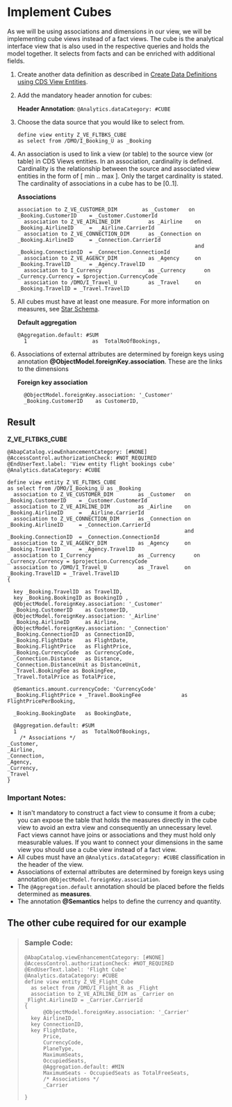 <!-- loio4e4b646c8eba466a8238007869a7ae41 -->

# Implement Cubes

As we will be using associations and dimensions in our view, we will be implementing cube views instead of a fact views. The cube is the analytical interface view that is also used in the respective queries and holds the model together. It selects from facts and can be enriched with additional fields.

1.  Create another data definition as described in [Create Data Definitions using CDS View Entities](create-data-definitions-using-cds-view-entities-c5f4dc1.md).
2.  Add the mandatory header annotion for cubes:

    **Header Annotation**: `@Analytics.dataCategory: #CUBE`

3.  Choose the data source that you would like to select from.

    ```abap
    define view entity Z_VE_FLTBKS_CUBE
    as select from /DMO/I_Booking_U as _Booking
    ```

4.  An association is used to link a view \(or table\) to the source view \(or table\) in CDS Views entities. In an association, cardinality is defined. Cardinality is the relationship between the source and associated view entities in the form of \[ min .. max \]. Only the target cardinality is stated. The cardinality of associations in a cube has to be \[0..1\].

    **Associations**

    ```abap
    association to Z_VE_CUSTOMER_DIM        as _Customer   on  _Booking.CustomerID    = _Customer.CustomerId
      association to Z_VE_AIRLINE_DIM         as _Airline    on  _Booking.AirlineID     =  _Airline.CarrierId
      association to Z_VE_CONNECTION_DIM      as _Connection on  _Booking.AirlineID     = _Connection.CarrierId
                                                             and _Booking.ConnectionID  = _Connection.ConnectionId
      association to Z_VE_AGENCY_DIM          as _Agency     on  _Booking.TravelID      = _Agency.TravelID
      association to I_Currency               as _Currency      on _Currency.Currency = $projection.CurrencyCode
      association to /DMO/I_Travel_U          as _Travel     on _Booking.TravelID = _Travel.TravelID    
    ```

5.  All cubes must have at least one measure. For more information on measures, see [Star Schema](star-schema-483cc06.md).

    **Default aggregation**

    ```abap
    @Aggregation.default: #SUM
      1                     as  TotalNoOfBookings,
    ```

6.  Associations of external attributes are determined by foreign keys using annotation **@ObjectModel.foreignKey.association**. These are the links to the dimensions

    **Foreign key association**

    ```abap
      @ObjectModel.foreignKey.association: '_Customer'
      _Booking.CustomerID    as CustomerID,
    ```




<a name="loio4e4b646c8eba466a8238007869a7ae41__section_npv_lbc_q4b"/>

## Result

**Z\_VE\_FLTBKS\_CUBE**

```abap
@AbapCatalog.viewEnhancementCategory: [#NONE]
@AccessControl.authorizationCheck: #NOT_REQUIRED
@EndUserText.label: 'View entity flight bookings cube'
@Analytics.dataCategory: #CUBE
 
define view entity Z_VE_FLTBKS_CUBE
as select from /DMO/I_Booking_U as _Booking
  association to Z_VE_CUSTOMER_DIM        as _Customer   on  _Booking.CustomerID    = _Customer.CustomerId
  association to Z_VE_AIRLINE_DIM         as _Airline    on  _Booking.AirlineID     =  _Airline.CarrierId
  association to Z_VE_CONNECTION_DIM      as _Connection on  _Booking.AirlineID     = _Connection.CarrierId
                                                         and _Booking.ConnectionID  = _Connection.ConnectionId
  association to Z_VE_AGENCY_DIM          as _Agency     on  _Booking.TravelID      = _Agency.TravelID
  association to I_Currency               as _Currency      on _Currency.Currency = $projection.CurrencyCode
  association to /DMO/I_Travel_U          as _Travel     on _Booking.TravelID = _Travel.TravelID    
{
 
  key _Booking.TravelID  as TravelID,
  key _Booking.BookingID as BookingID ,
  @ObjectModel.foreignKey.association: '_Customer'
  _Booking.CustomerID    as CustomerID,
  @ObjectModel.foreignKey.association: '_Airline'
  _Booking.AirlineID     as Airline,
  @ObjectModel.foreignKey.association: '_Connection'
  _Booking.ConnectionID  as ConnectionID,
  _Booking.FlightDate    as FlightDate,
  _Booking.FlightPrice   as FlightPrice,
  _Booking.CurrencyCode  as CurrencyCode,
  _Connection.Distance   as Distance,
  _Connection.DistanceUnit as DistanceUnit, 
  _Travel.BookingFee as BookingFee,
  _Travel.TotalPrice as TotalPrice,
   
  @Semantics.amount.currencyCode: 'CurrencyCode'
  _Booking.FlightPrice + _Travel.BookingFee             as FlightPricePerBooking,
   
  _Booking.BookingDate   as BookingDate,
   
  @Aggregation.default: #SUM
  1                     as  TotalNoOfBookings,
    /* Associations */
_Customer,
_Airline,
_Connection,
_Agency,
_Currency,
_Travel
}
```



### Important Notes:

-   It isn't mandatory to construct a fact view to consume it from a cube; you can expose the table that holds the measures directly in the cube view to avoid an extra view and consequently an unnecessary level. Fact views cannot have joins or associations and they must hold only measurable values. If you want to connect your dimensions in the same view you should use a cube view instead of a fact view.
-   All cubes must have an `@Analytics.dataCategory: #CUBE` classification in the header of the view.
-   Associations of external attributes are determined by foreign keys using annotation `@ObjectModel.foreignKey.association`.
-   The `@Aggregation.default` annotation should be placed before the fields determined as **measures**.
-   The annotation **@Semantics** helps to define the currency and quantity.



<a name="loio4e4b646c8eba466a8238007869a7ae41__section_q4b_gyp_w5b"/>

## The other cube required for our example

> ### Sample Code:  
> ```
> @AbapCatalog.viewEnhancementCategory: [#NONE]
> @AccessControl.authorizationCheck: #NOT_REQUIRED
> @EndUserText.label: 'Flight Cube'
> @Analytics.dataCategory: #CUBE
> define view entity Z_VE_Flight_Cube
>   as select from /DMO/I_Flight_R as _Flight
>   association to Z_VE_AIRLINE_DIM as _Carrier on _Flight.AirlineID = _Carrier.CarrierId
> {
>       @ObjectModel.foreignKey.association: '_Carrier'
>   key AirlineID,
>   key ConnectionID,
>   key FlightDate,
>       Price,
>       CurrencyCode,
>       PlaneType,
>       MaximumSeats,
>       OccupiedSeats,
>       @Aggregation.default: #MIN
>       MaximumSeats - OccupiedSeats as TotalFreeSeats,
>       /* Associations */
>       _Carrier
>  
> }
> ```

